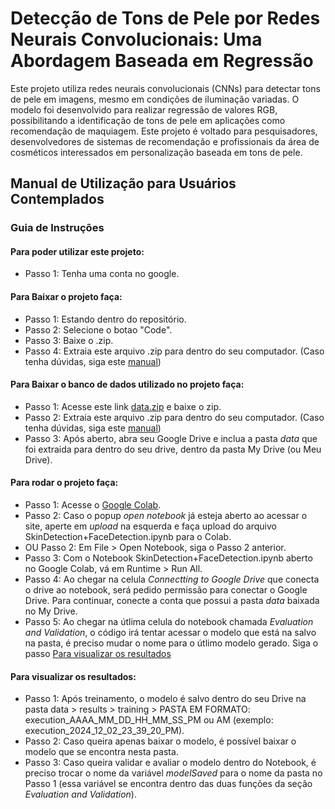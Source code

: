 # Detecção de Tons de Pele por Redes Neurais Convolucionais: Uma Abordagem Baseada em Regressão

Este projeto utiliza redes neurais convolucionais (CNNs) para detectar tons de pele em imagens, mesmo em condições de iluminação variadas. O modelo foi desenvolvido para realizar regressão de valores RGB, possibilitando a identificação de tons de pele em aplicações como recomendação de maquiagem. Este projeto é voltado para pesquisadores, desenvolvedores de sistemas de recomendação e profissionais da área de cosméticos interessados em personalização baseada em tons de pele.


## Manual de Utilização para Usuários Contemplados
 
  ### Guia de Instruções
  
  #### Para poder utilizar este projeto:
  - Passo 1: Tenha uma conta no google.

  #### Para Baixar o projeto faça:
  - Passo 1: Estando dentro do repositório.
  - Passo 2: Selecione o botao "Code".
  - Passo 3: Baixe o .zip.
  - Passo 4: Extraia este arquivo .zip para dentro do seu computador. (Caso tenha dúvidas, siga este [manual](https://support.microsoft.com/pt-br/windows/compactar-e-descompactar-arquivos-f6dde0a7-0fec-8294-e1d3-703ed85e7ebc))
  
  #### Para Baixar o banco de dados utilizado no projeto faça:
  - Passo 1: Acesse este link [data.zip](https://drive.google.com/file/d/1RfgX7bfDt06fNO6TjDxcSEKvz_jFXw3z/view?usp=sharing) e baixe o zip.
  - Passo 2: Extraia este arquivo .zip para dentro do seu computador. (Caso tenha dúvidas, siga este [manual](https://support.microsoft.com/pt-br/windows/compactar-e-descompactar-arquivos-f6dde0a7-0fec-8294-e1d3-703ed85e7ebc))
  - Passo 3: Após aberto, abra seu Google Drive e inclua a pasta *data* que foi extraida para dentro do seu drive, dentro da pasta My Drive (ou Meu Drive).

  #### Para rodar o projeto faça:
  - Passo 1: Acesse o [Google Colab](https://colab.research.google.com/).
  - Passo 2: Caso o popup *open notebook* já esteja aberto ao acessar o site, aperte em *upload* na esquerda e faça upload do arquivo SkinDetection+FaceDetection.ipynb para o Colab.
  - OU Passo 2: Em File > Open Notebook, siga o Passo 2 anterior.
  - Passo 3: Com o Notebook SkinDetection+FaceDetection.ipynb aberto no Google Colab, vá em Runtime > Run All.
  - Passo 4: Ao chegar na celula *Connectting to Google Drive* que conecta o drive ao notebook, será pedido permissão para conectar o Google Drive. Para continuar, conecte a conta que possui a pasta *data* baixada no My Drive.
  - Passo 5: Ao chegar na útlima celula do notebook chamada *Evaluation and Validation*, o código irá tentar acessar o modelo que está na salvo na pasta, é preciso mudar o nome para o útlimo modelo gerado. Siga o passo [Para visualizar os resultados](#para-visualizar-os-resultados)

  #### Para visualizar os resultados:
  - Passo 1: Após treinamento, o modelo é salvo dentro do seu Drive na pasta data > results > training > PASTA EM FORMATO: execution_AAAA_MM_DD_HH_MM_SS_PM ou AM (exemplo: execution_2024_12_02_23_39_20_PM).
  - Passo 2: Caso queira apenas baixar o modelo, é possível baixar o modelo que se encontra nesta pasta.
  - Passo 3: Caso queira validar e avaliar o modelo dentro do Notebook, é preciso trocar o nome da variável *modelSaved* para o nome da pasta no Passo 1 (essa variável se encontra dentro das duas funções da seção *Evaluation and Validation*).
